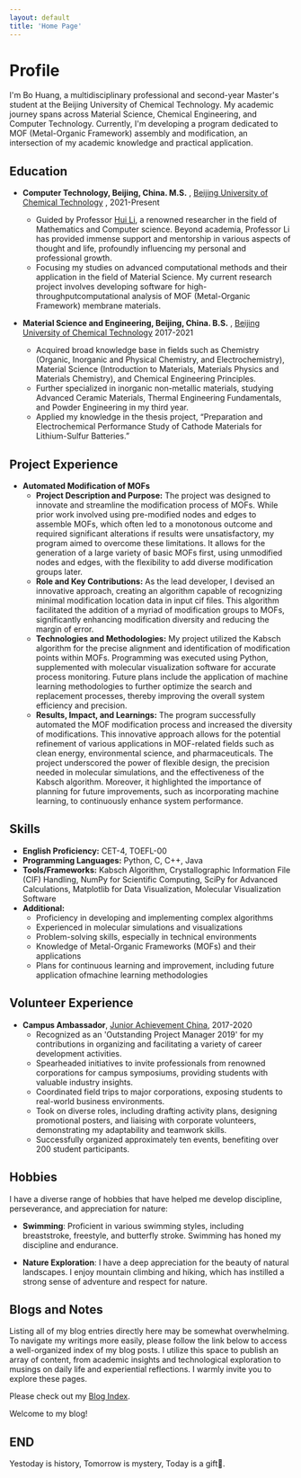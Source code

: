 ```yaml
---
layout: default
title: 'Home Page' 
---
```


# Profile

I'm Bo Huang, a multidisciplinary professional and second-year Master's student at the Beijing University of Chemical Technology. My academic journey spans across Material Science, Chemical Engineering, and Computer Technology. Currently, I'm developing a program dedicated to MOF (Metal-Organic Framework) assembly and modification, an intersection of my academic knowledge and practical application.

## Education

- **Computer Technology, Beijing, China. M.S.** , [Beijing University of Chemical Technology](https://www.buct.edu.cn/) , 2021-Present
  - Guided by Professor [Hui Li](http://www.whoeveryou.com/), a renowned researcher in the field of Mathematics and Computer science. Beyond academia, Professor Li has provided immense support and mentorship in various aspects of thought and life, profoundly influencing my personal and professional growth.
  - Focusing my studies on advanced computational methods and their application in the field of Material Science. My current research project involves developing software for high-throughputcomputational analysis of MOF (Metal-Organic Framework) membrane materials.

- **Material Science and Engineering, Beijing, China. B.S.** , [Beijing University of Chemical Technology](https://www.buct.edu.cn/)  2017-2021
  - Acquired broad knowledge base in fields such as Chemistry (Organic, Inorganic and Physical Chemistry, and Electrochemistry), Material Science (Introduction to Materials, Materials Physics and Materials Chemistry), and Chemical Engineering Principles.
  - Further specialized in inorganic non-metallic materials, studying Advanced Ceramic Materials, Thermal Engineering Fundamentals, and Powder Engineering in my third year.
  - Applied my knowledge in the thesis project, “Preparation and Electrochemical Performance Study of Cathode Materials for Lithium-Sulfur Batteries.”

## Project Experience

- **Automated Modification of MOFs**
  - **Project Description and Purpose:** The project was designed to innovate and streamline the modification process of MOFs. While prior work involved using pre-modified nodes and edges to assemble MOFs, which often led to a monotonous outcome and required significant alterations if results were unsatisfactory, my program aimed to overcome these limitations. It allows for the generation of a large variety of basic MOFs first, using unmodified nodes and edges, with the flexibility to add diverse modification groups later.
  - **Role and Key Contributions:** As the lead developer, I devised an innovative approach, creating an algorithm capable of recognizing minimal modification location data in input cif files. This algorithm facilitated the addition of a myriad of modification groups to MOFs, significantly enhancing modification diversity and reducing the margin of error.
  - **Technologies and Methodologies:** My project utilized the Kabsch algorithm for the precise alignment and identification of modification points within MOFs. Programming was executed using Python, supplemented with molecular visualization software for accurate process monitoring. Future plans include the application of machine learning methodologies to further optimize the search and replacement processes, thereby improving the overall system efficiency and precision.
  - **Results, Impact, and Learnings:** The program successfully automated the MOF modification process and increased the diversity of modifications. This innovative approach allows for the potential refinement of various applications in MOF-related fields such as clean energy, environmental science, and pharmaceuticals. The project underscored the power of flexible design, the precision needed in molecular simulations, and the effectiveness of the Kabsch algorithm. Moreover, it highlighted the importance of planning for future improvements, such as incorporating machine learning, to continuously enhance system performance.

## Skills

- **English Proficiency:** CET-4, TOEFL-00
- **Programming Languages:** Python, C, C++, Java
- **Tools/Frameworks:** Kabsch Algorithm, Crystallographic Information File (CIF) Handling, NumPy for Scientific Computing, SciPy for Advanced Calculations, Matplotlib for Data Visualization, Molecular Visualization Software
- **Additional:**
  - Proficiency in developing and implementing complex algorithms
  - Experienced in molecular simulations and visualizations
  - Problem-solving skills, especially in technical environments
  - Knowledge of Metal-Organic Frameworks (MOFs) and their applications
  - Plans for continuous learning and improvement, including future application   ofmachine learning methodologies

## Volunteer Experience

- **Campus Ambassador**, [Junior Achievement China](http://www.jachina.org/index.html?lang=zh_CN#page1/), 2017-2020
  - Recognized as an 'Outstanding Project Manager 2019' for my contributions in organizing and facilitating a variety of career development activities.
  - Spearheaded initiatives to invite professionals from renowned corporations for campus symposiums, providing students with valuable industry insights.
  - Coordinated field trips to major corporations, exposing students to real-world business environments.
  - Took on diverse roles, including drafting activity plans, designing promotional posters, and liaising with corporate volunteers, demonstrating my adaptability and teamwork skills.
  - Successfully organized approximately ten events, benefiting over 200 student participants.

## Hobbies

I have a diverse range of hobbies that have helped me develop discipline, perseverance, and appreciation for nature:

- **Swimming**: Proficient in various swimming styles, including breaststroke, freestyle, and butterfly stroke. Swimming has honed my discipline and endurance.

- **Nature Exploration**: I have a deep appreciation for the beauty of natural landscapes. I enjoy mountain climbing and hiking, which has instilled a strong sense of adventure and respect for nature.

## Blogs and Notes

Listing all of my blog entries directly here may be somewhat overwhelming. To navigate my writings more easily, please follow the link below to access a well-organized index of my blog posts. I utilize this space to publish an array of content, from academic insights and technological exploration to musings on daily life and experiential reflections. I warmly invite you to explore these pages.

Please check out my [Blog Index](/blog_index.html).

Welcome to my blog!



## END

Yestoday is history, Tomorrow is mystery, Today is a gift🎁. 